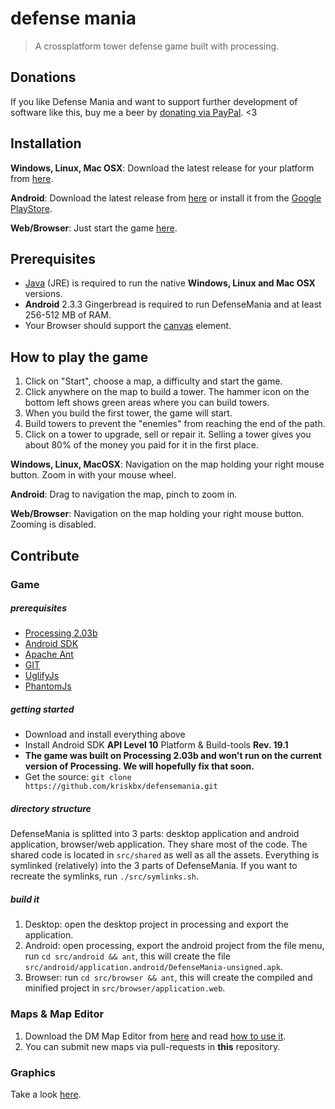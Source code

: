 # defense mania

> A crossplatform tower defense game built with processing.

## Donations

If you like Defense Mania and want to support further development of software like this, buy me a beer by [donating via PayPal](https://www.paypal.com/cgi-bin/webscr?cmd=_s-xclick&hosted_button_id=FC3GNGS5XD792). <3

## Installation

**Windows, Linux, Mac OSX**: Download the latest release for your platform from [here](https://github.com/DefenseMania/defense-mania/releases).

**Android**: Download the latest release from [here](https://github.com/DefenseMania/defense-mania/releases) or install it from the [Google PlayStore](https://play.google.com/store/apps/details?id=processing.test.android).

**Web/Browser**: Just start the game [here](http://defensemania.de).

## Prerequisites

* [Java](http://www.oracle.com/technetwork/java/javase/downloads/jre7-downloads-1880261.html) (JRE) is required to run the native **Windows, Linux and Mac OSX** versions.
* **Android** 2.3.3 Gingerbread is required to run DefenseMania and at least 256-512 MB of RAM.
* Your Browser should support the [canvas](http://caniuse.com/#feat=canvas) element.

## How to play the game

1. Click on "Start", choose a map, a difficulty and start the game.
2. Click anywhere on the map to build a tower. The hammer icon on the bottom left shows green areas where you can build towers.
3. When you build the first tower, the game will start.
4. Build towers to prevent the "enemies" from reaching the end of the path.
5. Click on a tower to upgrade, sell or repair it. Selling a tower gives you about 80% of the money you paid for it in the first place.

**Windows, Linux, MacOSX**: Navigation on the map holding your right mouse button. Zoom in with your mouse wheel.

**Android**: Drag to navigation the map, pinch to zoom in.

**Web/Browser**: Navigation on the map holding your right mouse button. Zooming is disabled.

## Contribute

### Game

##### prerequisites

* [Processing 2.03b](https://github.com/processing/processing/releases/tag/processing-2.0b3)
* [Android SDK](https://developer.android.com/sdk/index.html#Other)
* [Apache Ant](https://ant.apache.org/manual/install.html)
* [GIT](https://git-scm.com/downloads)
* [UglifyJs](https://github.com/mishoo/UglifyJS#install-npm)
* [PhantomJs](http://phantomjs.org/download.html)

##### getting started

* Download and install everything above
* Install Android SDK **API Level 10** Platform & Build-tools **Rev. 19.1**
* **The game was built on Processing 2.03b and won't run on the current version of Processing. We will hopefully fix that soon.**
* Get the source: `git clone https://github.com/kriskbx/defensemania.git`

##### directory structure

DefenseMania is splitted into 3 parts: desktop application and android application, browser/web application. They share most of the code. The shared code is located in `src/shared` as well as all the assets. Everything is symlinked (relatively) into the 3 parts of DefenseMania. If you want to recreate the symlinks, run `./src/symlinks.sh`.

##### build it

1. Desktop: open the desktop project in processing and export the application.
2. Android: open processing, export the android project from the file menu, run `cd src/android && ant`, this will create the file `src/android/application.android/DefenseMania-unsigned.apk`.
3. Browser: run `cd src/browser && ant`, this will create the compiled and minified project in `src/browser/application.web`.

### Maps & Map Editor

1. Download the DM Map Editor from [here](https://github.com/DefenseMania/defense-mania-map-editor/releases) and read [how to use it](https://github.com/DefenseMania/defense-mania-map-editor#how-to-use-the-editor).
2. You can submit new maps via pull-requests in **this** repository.

### Graphics

Take a look [here](https://github.com/DefenseMania/defense-mania-graphics).
